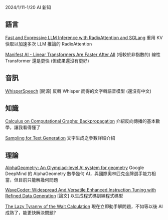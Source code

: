 2024/1/11-1/20 AI 新知

語言
----
[Fast and Expressive LLM Inference with RadixAttention and SGLang](https://lmsys.org/blog/2024-01-17-sglang/) 重用 KV 快取以加速多次 LLM 推論的 RadixAttention

[Manifest AI - Linear Transformers Are Faster After All](https://manifestai.com/blogposts/faster-after-all/) (相較於非指數的) 線性 Transformer 還是更快 (但成果還沒有更好)

音訊
----
[WhisperSpeech](https://collabora.github.io/WhisperSpeech/) [開源] 反轉 Whisper 而得的文字轉語音模型 (還沒有中文)

知識
----
[Calculus on Computational Graphs: Backpropagation](https://colah.github.io/posts/2015-08-Backprop/) 介紹反向傳播的基本數學，讓我看得懂了

[Sampling for Text Generation](https://huyenchip.com/2024/01/16/sampling.html) 文字生成之參數詳細介紹

理論
----
[AlphaGeometry: An Olympiad-level AI system for geometry](https://deepmind.google/discover/blog/alphageometry-an-olympiad-level-ai-system-for-geometry/) Google DeepMind 的 AlphaGeometry 數學幾何 AI，與國際奧林匹克金牌選手能力相當，但目前只能解幾何問題

[WaveCoder: Widespread And Versatile Enhanced Instruction Tuning with Refined Data Generation](https://arxiv.org/html/2312.14187v3) [論文] 以生成程式碼訓練程式碼型

[The Lazy Tyranny of the Wait Calculation](https://www.oneusefulthing.org/p/the-lazy-tyranny-of-the-wait-calculation) 現在立即動手解問題，不如等以後 AI 成熟了，能更快解決問題?